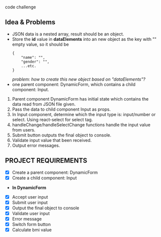 code challenge
## Idea & Problems
- JSON data is a nested array, result should be an object.
- Store the **id** value in **dataElements** into an new object as the key with "" empty value, so it should be 
  ```
  {
      "name": "",
      "gender": "",
      ...etc.
  }
  ```
  _problem: how to create this new object based on "dataElements"?_
- one parent component: DynamicForm, which contains a child component: Input.
1. Parent component DynamicForm has initial state which contains the data read from JSON file given.
2. Pass the data to child component Input as props.
3. In Input component, determine which the input type is: input/number or select. Using react-select for select tag.
4. handleChange/handleSelectChange functions handle the input value from users.
5. Submit button outputs the final object to console.
6. Validate input value that been received.
7. Output error messages.

## PROJECT REQUIREMENTS
- [x] Create a parent component: DynamicForm
- [x] Create a child component: Input
* **In DynamicForm**
- [x] Accept user input
- [x] Submit user input
- [x] Output the final object to console 
- [x] Validate user input
- [x] Error message
- [x] Switch form button
- [x] Calculate bmi value